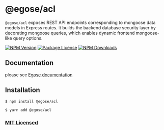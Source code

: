 # @egose/acl

`@egose/acl` exposes REST API endpoints corresponding to mongoose data models in Express routes. It builds the backend database security layer by decorating mongoose queries, which enables dynamic frontend mongoose-like query options.

<a href="https://www.npmjs.com/package/@egose/acl" target="_blank"><img src="https://img.shields.io/npm/v/@egose/acl.svg" alt="NPM Version" /></a>
<a href="https://www.npmjs.com/package/@egose/acl" target="_blank"><img src="https://img.shields.io/npm/l/@egose/acl.svg" alt="Package License" /></a>
<a href="https://www.npmjs.com/package/@egose/acl" target="_blank"><img src="https://img.shields.io/npm/dm/@egose/acl.svg" alt="NPM Downloads" /></a>

## Documentation

please see [Egose documentation](https://egose.github.io/mongoose-acl/1.philosophy/)

## Installation

```sh
$ npm install @egose/acl
```

```sh
$ yarn add @egose/acl
```

### [MIT Licensed](LICENSE)
